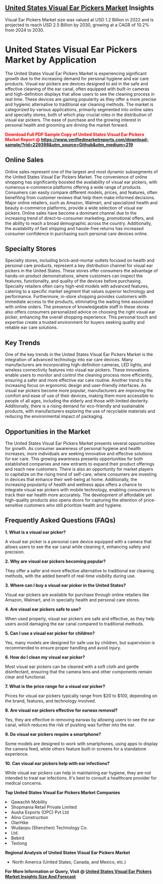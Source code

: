 <h2><a href="https://www.verifiedmarketreports.com/download-sample/?rid=229398&amp;utm_source=Github&amp;utm_medium=219" target="_blank">United States Visual Ear Pickers Market</a> Insights</h2><p>Visual Ear Pickers Market size was valued at USD 1.2 Billion in 2022 and is projected to reach USD 2.5 Billion by 2030, growing at a CAGR of 10.2% from 2024 to 2030.</p><p> <h1>United States Visual Ear Pickers Market by Application</h1> <p>The United States Visual Ear Pickers Market is experiencing significant growth due to the increasing demand for personal hygiene and ear care products. Visual ear pickers are devices designed to aid in the safe and effective cleaning of the ear canal, often equipped with built-in cameras and high-definition displays that allow users to see the cleaning process in real time. These devices are gaining popularity as they offer a more precise and hygienic alternative to traditional ear cleaning methods. The market is categorized by various applications, primarily segmented into online sales and specialty stores, both of which play crucial roles in the distribution of visual ear pickers. The ease of purchase and the growing interest in personal health and grooming are driving the market forward. <p><strong><p><span class=""><span style="color: #ff0000;"><strong>Download Full PDF Sample Copy of United States Visual Ear Pickers Market Report</strong> @ </span><a href="https://www.verifiedmarketreports.com/download-sample/?rid=229398&amp;utm_source=Github&amp;utm_medium=219" target="_blank">https://www.verifiedmarketreports.com/download-sample/?rid=229398&amp;utm_source=Github&amp;utm_medium=219</a></span></p></strong></p> <h2>Online Sales</h2> <p>Online sales represent one of the largest and most dynamic subsegments of the United States Visual Ear Pickers Market. The convenience of online shopping has significantly boosted the availability of visual ear pickers, with numerous e-commerce platforms offering a wide range of products. Consumers can easily compare different models, prices, and features, often benefiting from customer reviews that help them make informed decisions. Major online retailers, such as Amazon, Walmart, and specialized health and beauty e-commerce platforms, provide a wide selection of visual ear pickers. Online sales have become a dominant channel due to the increasing trend of direct-to-consumer marketing, promotional offers, and the ability to reach a broad demographic across the country. Additionally, the availability of fast shipping and hassle-free returns has increased consumer confidence in purchasing such personal care devices online. <h2>Specialty Stores</h2> <p>Specialty stores, including brick-and-mortar outlets focused on health and personal care products, represent a key distribution channel for visual ear pickers in the United States. These stores offer consumers the advantage of hands-on product demonstrations, where customers can inspect the features, functionality, and quality of the devices before purchasing. Specialty retailers often carry high-end models with advanced features, catering to a specific market segment that values superior technology and performance. Furthermore, in-store shopping provides customers with immediate access to the products, eliminating the waiting time associated with online orders. The presence of knowledgeable staff in these stores also offers consumers personalized advice on choosing the right visual ear picker, enhancing the overall shopping experience. This personal touch and expertise create a trusted environment for buyers seeking quality and reliable ear care solutions. <h2>Key Trends</h2> <p>One of the key trends in the United States Visual Ear Pickers Market is the integration of advanced technology into ear care devices. Many manufacturers are incorporating high-definition cameras, LED lights, and wireless connectivity features into visual ear pickers. These innovations enable users to monitor and control the cleaning process more efficiently, ensuring a safer and more effective ear care routine. Another trend is the increasing focus on ergonomic design and user-friendly interfaces. As visual ear pickers become more popular, manufacturers are improving the comfort and ease of use of their devices, making them more accessible to people of all ages, including the elderly and those with limited dexterity. Additionally, there is a rising demand for eco-friendly and sustainable products, with manufacturers exploring the use of recyclable materials and reducing the environmental impact of packaging. <h2>Opportunities in the Market</h2> <p>The United States Visual Ear Pickers Market presents several opportunities for growth. As consumer awareness of personal hygiene and health increases, more individuals are seeking innovative and effective solutions for ear care. This growing awareness presents opportunities for both established companies and new entrants to expand their product offerings and reach new customers. There is also an opportunity for market players to capitalize on the rising trend of self-care, where consumers are investing in devices that enhance their well-being at home. Additionally, the increasing popularity of health and wellness apps offers a chance to integrate visual ear pickers with mobile technology, enabling consumers to track their ear health more accurately. The development of affordable yet high-quality products also opens doors for capturing the attention of price-sensitive customers who still prioritize health and hygiene. <h2>Frequently Asked Questions (FAQs)</h2> <p><strong>1. What is a visual ear picker?</strong></p> <p>A visual ear picker is a personal care device equipped with a camera that allows users to see the ear canal while cleaning it, enhancing safety and precision.</p> <p><strong>2. Why are visual ear pickers becoming popular?</strong></p> <p>They offer a safer and more effective alternative to traditional ear cleaning methods, with the added benefit of real-time visibility during use.</p> <p><strong>3. Where can I buy a visual ear picker in the United States?</strong></p> <p>Visual ear pickers are available for purchase through online retailers like Amazon, Walmart, and in specialty health and personal care stores.</p> <p><strong>4. Are visual ear pickers safe to use?</strong></p> <p>When used properly, visual ear pickers are safe and effective, as they help users avoid damaging the ear canal compared to traditional methods.</p> <p><strong>5. Can I use a visual ear picker for children?</strong></p> <p>Yes, many models are designed for safe use by children, but supervision is recommended to ensure proper handling and avoid injury.</p> <p><strong>6. How do I clean my visual ear picker?</strong></p> <p>Most visual ear pickers can be cleaned with a soft cloth and gentle disinfectant, ensuring that the camera lens and other components remain clear and functional.</p> <p><strong>7. What is the price range for a visual ear picker?</strong></p> <p>Prices for visual ear pickers typically range from $20 to $100, depending on the brand, features, and technology involved.</p> <p><strong>8. Are visual ear pickers effective for earwax removal?</strong></p> <p>Yes, they are effective in removing earwax by allowing users to see the ear canal, which reduces the risk of pushing wax further into the ear.</p> <p><strong>9. Do visual ear pickers require a smartphone?</strong></p> <p>Some models are designed to work with smartphones, using apps to display the camera feed, while others feature built-in screens for a standalone experience.</p> <p><strong>10. Can visual ear pickers help with ear infections?</strong></p> <p>While visual ear pickers can help in maintaining ear hygiene, they are not intended to treat ear infections. It's best to consult a healthcare provider for medical concerns.</p> </p><p><strong>Top United States Visual Ear Pickers Market Companies</strong></p><div data-test-id=""><p><li>Qawachh Mobility</li><li> Shopmania Retail Private Limited</li><li> Ausha Exports (OPC) Pvt Ltd</li><li> Alino Construction</li><li> OlarHike</li><li> Wudaopu (Shenzhen) Technology Co.</li><li> Ltd.</li><li> Bebird</li><li> Teslong</li></p><div><strong>Regional Analysis of&nbsp;United States Visual Ear Pickers Market</strong></div><ul><li dir="ltr"><p dir="ltr">North America&nbsp;(United States, Canada, and Mexico, etc.)</p></li></ul><p><strong>For More Information or Query, Visit @&nbsp;</strong><strong><a href="https://www.verifiedmarketreports.com/product/visual-ear-pickers-market/?utm_source=Github&amp;utm_medium=219" target="_blank">United States Visual Ear Pickers Market Insights Size And Forecast</a></strong></p></div>
